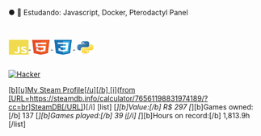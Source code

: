<div>
  <p>
    ● 🌱 Estudando: Javascript, Docker, Pterodactyl Panel</br>
  </p>
</div>

##
<div>
  <a href="https://github.com/NakkiiBrks">
</div>
<div style="display: inline_block"><br>
  <img align="center" alt="Js" height="30" width="40" src="https://raw.githubusercontent.com/devicons/devicon/master/icons/javascript/javascript-plain.svg">
  <img align="center" alt="HTML" height="30" width="40" src="https://raw.githubusercontent.com/devicons/devicon/master/icons/html5/html5-original.svg">
  <img align="center" alt="CSS" height="30" width="40" src="https://raw.githubusercontent.com/devicons/devicon/master/icons/css3/css3-original.svg">
  <img align="center" alt="Python" height="30" width="40" src="https://raw.githubusercontent.com/devicons/devicon/master/icons/python/python-original.svg">
</div>

##
![Hacker](https://i.giphy.com/media/YQitE4YNQNahy/giphy.webp)

[b][u]My Steam Profile[/u][/b] [i](from [URL=https://steamdb.info/calculator/76561198831974189/?cc=br]SteamDB[/URL])[/i]
[list]
[*][b]Value:[/b] R$ 297
[*][b]Games owned:[/b] 137
[*][b]Games played:[/b] 39 [i](28%)[/i]
[*][b]Hours on record:[/b] 1,813.9h
[/list]

